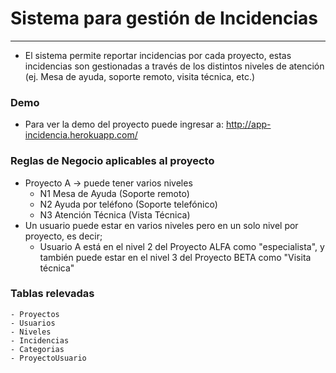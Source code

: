 
# Sistema para gestión de Incidencias 
----
* El sistema permite reportar incidencias por cada proyecto, estas incidencias son gestionadas a través de los distintos niveles de atención (ej. Mesa de ayuda, soporte remoto, visita técnica, etc.)

### Demo
- Para ver la demo del proyecto puede ingresar a: http://app-incidencia.herokuapp.com/ 

### Reglas de Negocio aplicables al proyecto

- Proyecto A -> puede tener varios niveles 
    - N1 Mesa de Ayuda (Soporte remoto)  
    - N2 Ayuda por teléfono (Soporte telefónico)
    - N3  Atención Técnica (Vista Técnica)
- Un usuario puede estar en varios niveles pero en un solo nivel por proyecto, es decir; 
    - Usuario A está en el nivel 2 del Proyecto ALFA como "especialista", y también puede estar en el nivel 3 del Proyecto BETA como "Visita técnica"


### Tablas relevadas 
    - Proyectos 
    - Usuarios
    - Niveles
    - Incidencias
    - Categorias
    - ProyectoUsuario
